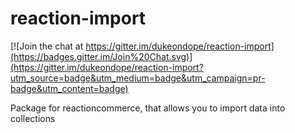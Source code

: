 reaction-import
===============

[![Join the chat at https://gitter.im/dukeondope/reaction-import](https://badges.gitter.im/Join%20Chat.svg)](https://gitter.im/dukeondope/reaction-import?utm_source=badge&utm_medium=badge&utm_campaign=pr-badge&utm_content=badge)

Package for reactioncommerce, that allows you to import data into collections
